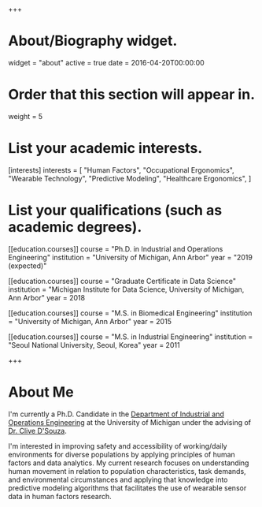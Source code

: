 +++
# About/Biography widget.
widget = "about"
active = true
date = 2016-04-20T00:00:00

# Order that this section will appear in.
weight = 5

# List your academic interests.
[interests]
  interests = [
    "Human Factors",
    "Occupational Ergonomics",
    "Wearable Technology",
    "Predictive Modeling",
    "Healthcare Ergonomics",
  ]

# List your qualifications (such as academic degrees).
[[education.courses]]
  course = "Ph.D. in Industrial and Operations Engineering"
  institution = "University of Michigan, Ann Arbor"
  year = "2019 (expected)"

[[education.courses]]
  course = "Graduate Certificate in Data Science"
  institution = "Michigan Institute for Data Science, University of Michigan, Ann Arbor"
  year = 2018
  
[[education.courses]]
  course = "M.S. in Biomedical Engineering"
  institution = "University of Michigan, Ann Arbor"
  year = 2015

[[education.courses]]
  course = "M.S. in Industrial Engineering"
  institution = "Seoul National University, Seoul, Korea"
  year = 2011
 
+++

# About Me

I'm currently a Ph.D. Candidate in the [Department of Industrial and Operations Engineering](http://ioe.engin.umich.edu/) at the University of Michigan under the advising of [Dr. Clive D'Souza](http://dsouzalab.engin.umich.edu/). 

I'm interested in improving safety and accessibility of working/daily environments for diverse populations by applying principles of human factors and data analytics. My current research focuses on understanding human movement in relation to population characteristics, task demands, and environmental circumstances and applying that knowledge into predictive modeling algorithms that facilitates the use of wearable sensor data in human factors research.
